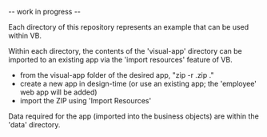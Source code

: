 -- work in progress --

Each directory of this repository represents an example that can be used within VB.

Within each directory, the contents of the 'visual-app' directory can be imported to an existing
app via the 'import resources' feature of VB.
- from the visual-app folder of the desired app, "zip -r <filename>.zip ."
- create a new app in design-time (or use an existing app; the 'employee' web app will be added)
- import the ZIP using 'Import Resources'

Data required for the app (imported into the business objects) are within the 'data' directory.
